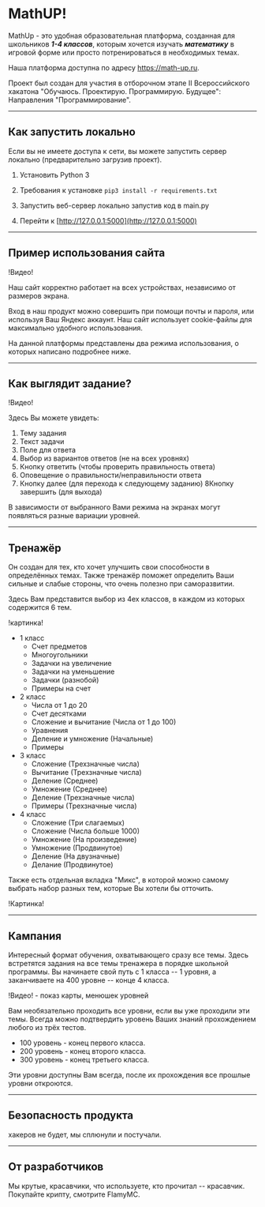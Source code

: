 # MathUP!


MathUp - это удобная образовательная платформа, созданная для школьников ***1-4 классов***, 
которым хочется изучать ***математику*** в игровой форме или просто потренироваться в необходимых темах.


Наша платформа доступна по адресу https://math-up.ru.

Проект был создан для участия в отборочном этапе II Всероссийского хакатона "Обучаюсь. Проектирую. Программирую. Будущее": Направления "Программирование".

---
## Как запустить локально

Если вы не имеете доступа к сети, вы можете запустить сервер локально (предварительно загрузив проект).

1. Установить Python 3

2. Требования к установке
```pip3 install -r requirements.txt```

3. Запустить веб-сервер локально запустив код в main.py

4. Перейти к [http://127.0.0.1:5000](http://127.0.0.1:5000)

---
## Пример использования сайта

!Видео!

Наш сайт корректно работает на всех устройствах, независимо от размеров экрана.

Вход в наш продукт можно совершить при помощи почты и пароля, или используя Ваш Яндекс аккаунт. Наш сайт использует cookie-файлы для максимально удобного использования.


На данной платформы представлены два режима использования, о которых написано подробнее ниже.

---
## Как выглядит задание?

!Видео!

Здесь Вы можете увидеть:
1. Тему задания
2. Текст задачи
3. Поле для ответа
4. Выбор из вариантов ответов (не на всех уровнях)
5. Кнопку ответить (чтобы проверить правильность ответа)
6. Оповещение о правильности/неправильности ответа
7. Кнопку далее (для перехода к следующему заданию)
8Кнопку завершить (для выхода)

В зависимости от выбранного Вами режима на экранах могут появляться разные вариации уровней.


---
## Тренажёр

Он создан для тех, кто хочет улучшить свои способности в определённых темах. Также тренажёр поможет определить Ваши сильные и слабые стороны, что очень полезно при саморазвитии.

Здесь Вам представится выбор из 4ех классов, в каждом из которых содержится 6 тем.

!картинка!

* 1 класс
    + Счет предметов
    + Многоугольники
    + Задачки на увеличение
    + Задачки на уменьшение
    + Задачки (разнобой)
    + Примеры на счет
* 2 класс 
    + Числа от 1 до 20
    + Счет десятками
    + Сложение и вычитание (Числа от 1 до 100)
    + Уравнения
    + Деление и умножение (Начальные)
    + Примеры
* 3 класс 
    + Сложение (Трехзначные числа)
    + Вычитание (Трехзначные числа)
    + Деление (Среднее)
    + Умножение (Среднее)
    + Деление (Трехзначные числа)
    + Примеры (Трехзначные числа)
* 4 класс 
    + Сложение (Три слагаемых)
    + Сложение (Числа больше 1000)
    + Умножение (На произведение)
    + Умножение (Продвинутое)
    + Деление (На двузначные)
    + Делание (Продвинутое)

Также есть отдельная вкладка "Микс", в которой можно самому выбрать набор разных тем, которые Вы хотели бы отточить.

!Картинка!

---
## Кампания

Интересный формат обучения, охватывающего сразу все темы. Здесь встретятся задания на все темы тренажера в порядке школьной программы.
Вы начинаете свой путь с 1 класса -- 1 уровня, а заканчиваете на 400 уровне -- конце 4 класса.

!Видео! - показ карты, менюшек уровней

Вам необязательно проходить все уровни, если вы уже проходили эти темы. Всегда можно подтвердить уровень Ваших знаний прохождением любого из трёх тестов.
+ 100 уровень - конец первого класса.
+ 200 уровень - конец второго класса.
+ 300 уровень - конец третьего класса.

Эти уровни доступны Вам всегда, после их прохождения все прошлые уровни откроются.

---

## Безопасность продукта

хакеров не будет, мы сплюнули и постучали.

---

## От разработчиков

Мы крутые, красавчики, что используете, кто прочитал -- красавчик.
Покупайте крипту, смотрите FlamyMC.
